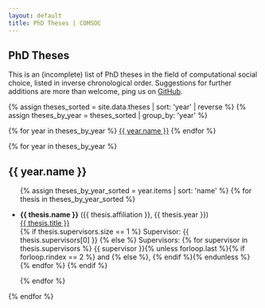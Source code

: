 ```yaml
---
layout: default
title: PhD Theses | COMSOC
---
```


<section markdown="1" class="section-with-navs">

# PhD Theses

This is an (incomplete) list of PhD theses in the field of computational social choice, listed in inverse chronological order.
Suggestions for further additions are more than welcome, ping us on <a href="https://github.com/Simon-Rey/comsoc-website">GitHub</a>.

{% assign theses_sorted = site.data.theses | sort: 'year' | reverse %}
{% assign theses_by_year = theses_sorted | group_by: 'year' %}
<div class="page-navigation-wrap">
<div class="page-navigation">
{% for year in theses_by_year %}
<span><a href="#{{ year.name }}">{{ year.name }}</a></span>
{% endfor %}
</div>
</div>
</section>

{% for year in theses_by_year %}
<section id="{{ year.name }}">
<h2>{{ year.name }}</h2>
<ul>
    {% assign theses_by_year_sorted = year.items | sort: 'name' %}
    {% for thesis in theses_by_year_sorted %}
        <li><p>
            <strong>{{ thesis.name }}</strong> ({{ thesis.affiliation }}, {{ thesis.year }}) <br>
            <a href="{{ thesis.url }}" target="_blank">{{ thesis.title }}</a> <br>
            {% if thesis.supervisors.size == 1 %}
                Supervisor: {{ thesis.supervisors[0] }}
            {% else %}
                Supervisors:
                {% for supervisor in thesis.supervisors %}
                    {{ supervisor }}{% unless forloop.last %}{% if forloop.rindex == 2 %} and {% else %}, {% endif %}{% endunless %}
                {% endfor %}
            {% endif %}
        </p></li>
    {% endfor %}
</ul>
</section>
{% endfor %}
